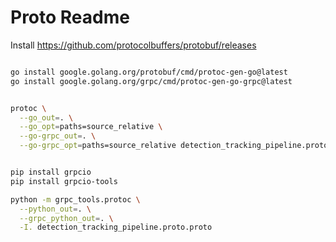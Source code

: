 # Proto Readme

Install https://github.com/protocolbuffers/protobuf/releases

```bash

go install google.golang.org/protobuf/cmd/protoc-gen-go@latest
go install google.golang.org/grpc/cmd/protoc-gen-go-grpc@latest


protoc \
  --go_out=. \
  --go_opt=paths=source_relative \
  --go-grpc_out=. \
  --go-grpc_opt=paths=source_relative detection_tracking_pipeline.proto.proto


pip install grpcio
pip install grpcio-tools

python -m grpc_tools.protoc \
  --python_out=. \
  --grpc_python_out=. \
  -I. detection_tracking_pipeline.proto.proto

  
```